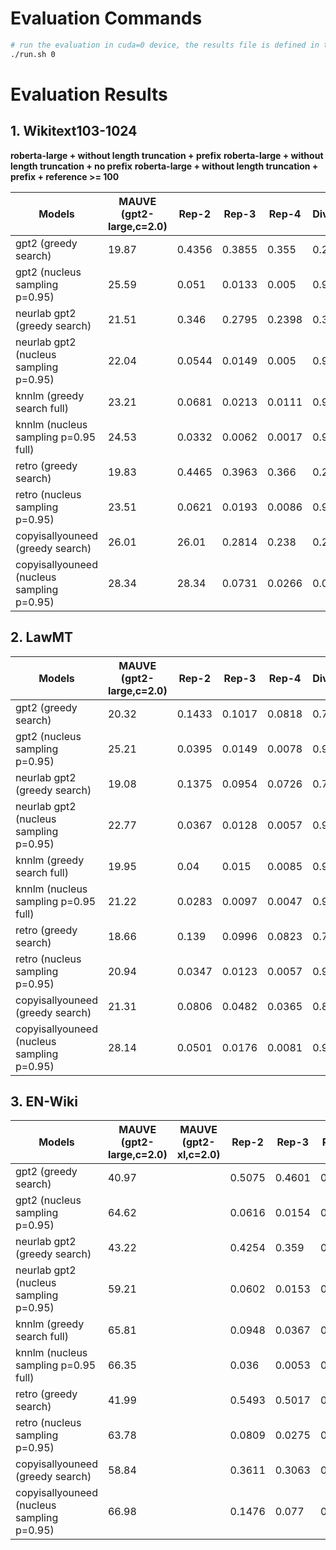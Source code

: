 # Evaluation Commands

```bash
# run the evaluation in cuda=0 device, the results file is defined in the run.sh file
./run.sh 0
```

# Evaluation Results

## 1. Wikitext103-1024

__roberta-large + without length truncation + prefix__
__roberta-large + without length truncation + no prefix__
__roberta-large + without length truncation + prefix + reference >= 100__

| Models | MAUVE (gpt2-large,c=2.0) | Rep-2 | Rep-3 | Rep-4 | Diversity | Coherence |
| - | - | - | - | - | - | - |
| gpt2 (greedy search)                       | 19.87 | 0.4356 | 0.3855 | 0.355 | 0.2237 | -0.74 | 
| gpt2 (nucleus sampling p=0.95)             | 25.59 | 0.051 | 0.0133 | 0.005 | 0.9322 | -3.65 | 
| neurlab gpt2 (greedy search)               | 21.51 | 0.346 | 0.2795 | 0.2398 | 0.3583 | -1.34 |
| neurlab gpt2 (nucleus sampling p=0.95)     | 22.04 | 0.0544 | 0.0149 | 0.005 | 0.9268 | -3.72  |
| knnlm (greedy search full)                 | 23.21 | 0.0681 | 0.0213 | 0.0111 | 0.9019 | -4.00  |
| knnlm (nucleus sampling p=0.95 full)       | 24.53 | 0.0332 | 0.0062 | 0.0017 | 0.9592 | -4.65  |
| retro (greedy search)                      | 19.83 | 0.4465 | 0.3963 | 0.366 | 0.2119 | -0.74 |
| retro (nucleus sampling p=0.95)            | 23.51 | 0.0621 | 0.0193 | 0.0086 | 0.9119 | -3.63 |
| copyisallyouneed (greedy search)           | 26.01 | 26.01 | 0.2814 | 0.238 | 0.214 | 0.4303 | -1.73 |
| copyisallyouneed (nucleus sampling p=0.95) | 28.34 | 28.34 | 0.0731 | 0.0266 | 0.0128 | 0.8907 | -2.91 |


## 2. LawMT

| Models | MAUVE (gpt2-large,c=2.0) | Rep-2 | Rep-3 | Rep-4 | Diversity | Coherence |
| - | - | - | - | - | - | - |
| gpt2 (greedy search)                       | 20.32 | 0.1433 | 0.1017 | 0.0818 | 0.7066 |-0.64 |
| gpt2 (nucleus sampling p=0.95)             | 25.21 | 0.0395 | 0.0149 | 0.0078 | 0.9388 | -3.61 |
| neurlab gpt2 (greedy search)               | 19.08 | 0.1375 | 0.0954 | 0.0726 | 0.7236 | -1.20  |
| neurlab gpt2 (nucleus sampling p=0.95)     | 22.77 | 0.0367 | 0.0128 | 0.0057 | 0.9456 | -3.92 |
| knnlm (greedy search full)                 | 19.95 | 0.04 | 0.015 | 0.0085 | 0.9376 | -4.64 |
| knnlm (nucleus sampling p=0.95 full)       | 21.22 | 0.0283 | 0.0097 | 0.0047 | 0.9577 | -5.05 |
| retro (greedy search)                      | 18.66 | 0.139 | 0.0996 | 0.0823 | 0.7114 | -0.67 |
| retro (nucleus sampling p=0.95)            | 20.94 | 0.0347 | 0.0123 | 0.0057 | 0.948 | -4.18  |
| copyisallyouneed (greedy search)           | 21.31 | 0.0806 | 0.0482 | 0.0365 | 0.8432 | -1.51 |
| copyisallyouneed (nucleus sampling p=0.95) | 28.14 | 0.0501 | 0.0176 | 0.0081 | 0.9256 | -2.78 |

## 3. EN-Wiki

| Models | MAUVE (gpt2-large,c=2.0) | MAUVE (gpt2-xl,c=2.0) | Rep-2 | Rep-3 | Rep-4 | Diversity | Coherence |
| - | - | - | - | - | - | - | - |
| gpt2 (greedy search)                         | 40.97 | | 0.5075 | 0.4601 | 0.4314 | 0.1512 | -0.81 |
| gpt2 (nucleus sampling p=0.95)               | 64.62 | | 0.0616 | 0.0154 | 0.0061 | 0.9183 | -3.55 |
| neurlab gpt2 (greedy search)                 | 43.22 | | 0.4254 | 0.359 | 0.3197 | 0.2505 |  -1.29 |
| neurlab gpt2 (nucleus sampling p=0.95)       | 59.21 | | 0.0602 | 0.0153 | 0.0053 | 0.9204 |-3.88| 
| knnlm (greedy search full)                   | 65.81 | | 0.0948 | 0.0367 | 0.0216 | 0.8531 | -3.85 |
| knnlm (nucleus sampling p=0.95 full)         | 66.35 | | 0.036 | 0.0053 | 0.0013 | 0.9576 | -4.68 |
| retro (greedy search)                        | 41.99 | | 0.5493 | 0.5017 | 0.4714 | 0.1187 |  -0.80 |
| retro (nucleus sampling p=0.95)              | 63.78 | | 0.0809 | 0.0275 | 0.0136 | 0.8817 | -3.54 |
| copyisallyouneed (greedy search)             | 58.84 | | 0.3611 | 0.3063 | 0.2732 | 0.3221 | -1.65 |
| copyisallyouneed (nucleus sampling p=0.95)   | 66.98 | | 0.1476 | 0.077 | 0.0457 |0.7508 | -2.58 |


